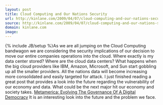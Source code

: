 ```yaml
---
layout: post
title: Cloud Computing and Our Nations Security
url: http://kinlane.com/2009/04/07/cloud-computing-and-our-nations-security/
source: http://kinlane.com/2009/04/07/cloud-computing-and-our-nations-security/
domain: kinlane.com
image: 
---
```

{% include JB/setup %}As we are all jumping on the Cloud Computing bandwagon we are considering the security implications of our decision to move our entire companies operations into the cloud. Where exactly is my data center stored? Where are the cloud data centers? What happens when the big cloud providers like IBM, Amazon, Microsoft, and Sun start gobbling up all the smaller providers. All the nations data will become increasing more consolidated and easily targeted for attack. I just finished reading a great post that provides a look into the future regarding the vulnerability of our economy and data. What could be the next major hit our economy and society takes. <a href="http://www.huffingtonpost.com/shelly-palmer/metamerica-evolving-the-g_b_183542.html#postComment">Metamerica: Evolving The Governance Of A Digital Democracy</a> It is an interesting look into the future and the problem we face.